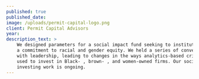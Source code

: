 ```yaml
---
published: true
published_date:
image: /uploads/permit-capital-logo.png
client: Permit Capital Advisors
year:
description_text: >
    We designed parameters for a social impact fund seeking to institutionalize
    a commitment to racial and gender equity. We held a series of conversations
    with leadership, leading to changes in the ways analytics-based criteria get
    used to invest in Black- , brown- , and women-owned firms. Our social-impact
    investing work is ongoing.
---
```



